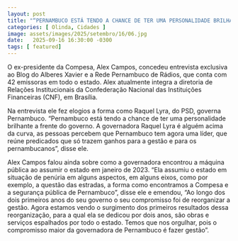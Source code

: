 ```yaml
---
layout: post
title: "“PERNAMBUCO ESTÁ TENDO A CHANCE DE TER UMA PERSONALIDADE BRILHANTE A FRENTE DO GOVERNO”, DIZ ALEX CAMPOS"
categories: [ Olinda, Cidades ]
image: assets/images/2025/setembro/16/06.jpg
date:   2025-09-16 16:30:00 -0300
tags: [ featured]
---  
```

O ex-presidente da Compesa, Alex Campos, concedeu entrevista exclusiva ao Blog do Alberes Xavier e a Rede Pernambuco de Rádios, que conta com 42 emissoras em todo o estado. Alex atualmente integra a diretoria de Relações Institucionais da Confederação Nacional das Instituições Financeiras (CNF), em Brasília.

Na entrevista ele fez elogios a forma como Raquel Lyra, do PSD, governa Pernambuco. “Pernambuco está tendo a chance de ter uma personalidade brilhante a frente do governo. A governadora Raquel Lyra é alguém acima da curva, as pessoas percebem que Pernambuco tem agora uma líder, que reúne predicados que só trazem ganhos para a gestão e para os pernambucanos”, disse ele.

Alex Campos falou ainda sobre como a governadora encontrou a máquina pública ao assumir o estado em janeiro de 2023. “Ela assumiu o estado em situação de penúria em alguns aspectos, em alguns eixos, como por exemplo, a questão das estradas, a forma como encontramos a Compesa e a segurança pública de Pernambuco”, disse ele e emendou, “Ao longo dos dois primeiros anos do seu governo o seu compromisso foi de reorganizar a gestão. Agora estamos vendo o surgimento dos primeiros resultados dessa reorganização, para a qual ela se dedicou por dois anos, são obras e serviços espalhados por todo o estado. Temos que nos orgulhar, pois o compromisso maior da governadora de Pernambuco é fazer gestão”.